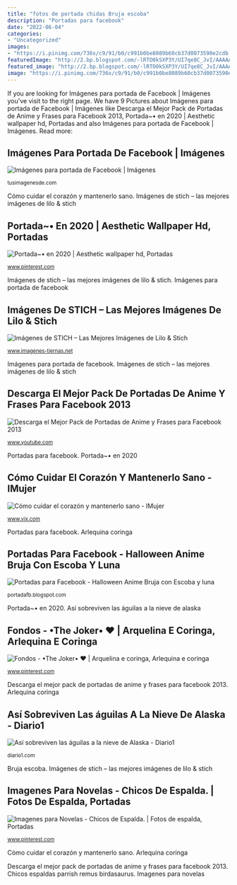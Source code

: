 ```yaml
---
title: "fotos de portada chidas Bruja escoba"
description: "Portadas para facebook"
date: "2022-06-04"
categories:
- "Uncategorized"
images:
- "https://i.pinimg.com/736x/c9/91/b0/c991b0be8089b60cb37d0073590e2cdb.jpg"
featuredImage: "http://2.bp.blogspot.com/-lRTO0kSXP3Y/UI7qe8C_JvI/AAAAAAAAAoo/_9LcTubeOVc/w1200-h630-p-k-no-nu/Portadas+para+Facebook+-+Halloween+Anime+Bruja+con+Escoba+y+luna.jpg"
featured_image: "http://2.bp.blogspot.com/-lRTO0kSXP3Y/UI7qe8C_JvI/AAAAAAAAAoo/_9LcTubeOVc/w1200-h630-p-k-no-nu/Portadas+para+Facebook+-+Halloween+Anime+Bruja+con+Escoba+y+luna.jpg"
image: "https://i.pinimg.com/736x/c9/91/b0/c991b0be8089b60cb37d0073590e2cdb.jpg"
---
```


If you are looking for Imágenes para portada de Facebook | Imágenes you've visit to the right page. We have 9 Pictures about Imágenes para portada de Facebook | Imágenes like Descarga el Mejor Pack de Portadas de Anime y Frases para Facebook 2013, Portada~• en 2020 | Aesthetic wallpaper hd, Portadas and also Imágenes para portada de Facebook | Imágenes. Read more:

## Imágenes Para Portada De Facebook | Imágenes

![Imágenes para portada de Facebook | Imágenes](http://tusimagenesde.com/wp-content/uploads/2014/12/imagenes-para-portada-de-facebook-3.jpg "Portada~• en 2020")

<small>tusimagenesde.com</small>

Cómo cuidar el corazón y mantenerlo sano. Imágenes de stich – las mejores imágenes de lilo &amp; stich

## Portada~• En 2020 | Aesthetic Wallpaper Hd, Portadas

![Portada~• en 2020 | Aesthetic wallpaper hd, Portadas](https://i.pinimg.com/736x/c9/91/b0/c991b0be8089b60cb37d0073590e2cdb.jpg "Portadas para facebook")

<small>www.pinterest.com</small>

Imágenes de stich – las mejores imágenes de lilo &amp; stich. Imágenes para portada de facebook

## Imágenes De STICH – Las Mejores Imágenes De Lilo &amp; Stich

![Imágenes de STICH – Las Mejores Imágenes de Lilo &amp; Stich](https://imagenes-tiernas.net/wp-content/uploads/2012/10/Stitch.gif "Imágenes para portada de facebook")

<small>www.imagenes-tiernas.net</small>

Imágenes para portada de facebook. Imágenes de stich – las mejores imágenes de lilo &amp; stich

## Descarga El Mejor Pack De Portadas De Anime Y Frases Para Facebook 2013

![Descarga el Mejor Pack de Portadas de Anime y Frases para Facebook 2013](https://i.ytimg.com/vi/aMkrlSvi_PA/maxresdefault.jpg "Portada~• en 2020")

<small>www.youtube.com</small>

Portadas para facebook. Portada~• en 2020

## Cómo Cuidar El Corazón Y Mantenerlo Sano - IMujer

![Cómo cuidar el corazón y mantenerlo sano - IMujer](http://static.vix.com/es/sites/default/files/imj/vivirsalud/C/Como-cuidar-el-corazon-y-mantenerlo-sano.jpg "Descarga el mejor pack de portadas de anime y frases para facebook 2013")

<small>www.vix.com</small>

Portadas para facebook. Arlequina coringa

## Portadas Para Facebook - Halloween Anime Bruja Con Escoba Y Luna

![Portadas para Facebook - Halloween Anime Bruja con Escoba y luna](http://2.bp.blogspot.com/-lRTO0kSXP3Y/UI7qe8C_JvI/AAAAAAAAAoo/_9LcTubeOVc/w1200-h630-p-k-no-nu/Portadas+para+Facebook+-+Halloween+Anime+Bruja+con+Escoba+y+luna.jpg "Bruja escoba")

<small>portadafb.blogspot.com</small>

Portada~• en 2020. Así sobreviven las águilas a la nieve de alaska

## Fondos - •The Joker• ♥️ | Arquelina E Coringa, Arlequina E Coringa

![Fondos - •The Joker• ♥️ | Arquelina e coringa, Arlequina e coringa](https://i.pinimg.com/736x/45/00/d2/4500d29dc024ba1f76221fa953739a53.jpg "Portadas para facebook")

<small>www.pinterest.com</small>

Descarga el mejor pack de portadas de anime y frases para facebook 2013. Arlequina coringa

## Así Sobreviven Las águilas A La Nieve De Alaska - Diario1

![Así sobreviven las águilas a la nieve de Alaska - Diario1](http://cdnwine.diario1.com/wp-content/uploads/2018/07/aguilas-estados-unidos4-960x546.jpg "Así sobreviven las águilas a la nieve de alaska")

<small>diario1.com</small>

Bruja escoba. Imágenes de stich – las mejores imágenes de lilo &amp; stich

## Imagenes Para Novelas - Chicos De Espalda. | Fotos De Espalda, Portadas

![Imagenes para Novelas - Chicos de Espalda. | Fotos de espalda, Portadas](https://i.pinimg.com/originals/77/2e/9f/772e9f24010973e67be6125310a8958f.jpg "Imagenes para novelas")

<small>www.pinterest.com</small>

Cómo cuidar el corazón y mantenerlo sano. Arlequina coringa

Descarga el mejor pack de portadas de anime y frases para facebook 2013. Chicos espaldas parrish remus birdasaurus. Imagenes para novelas
